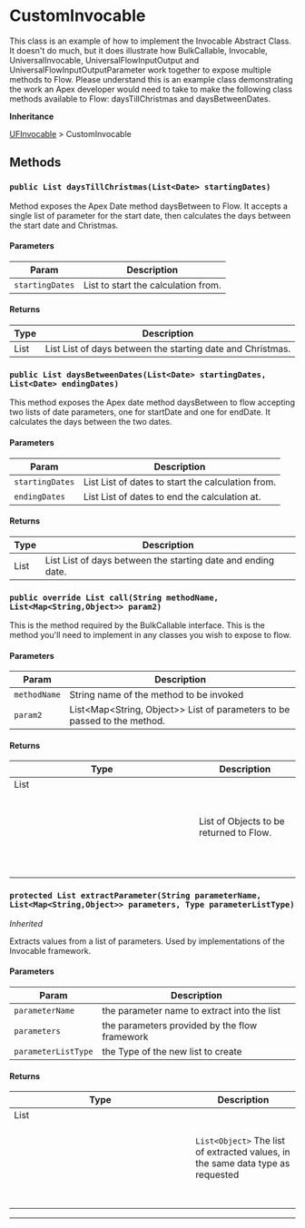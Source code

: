 # CustomInvocable

This class is an example of how to implement the Invocable Abstract Class.
It doesn't do much, but it does illustrate how BulkCallable, Invocable, UniversalInvocable, UniversalFlowInputOutput and
UniversalFlowInputOutputParameter work together to expose multiple methods to Flow.
Please understand this is an example class demonstrating the work an Apex developer would need to take to make
the following class methods available to Flow: daysTillChristmas and daysBetweenDates.

**Inheritance**

[UFInvocable](https://github.com/codefriar/ApexKit/wiki/UFInvocable)
&gt;
CustomInvocable

## Methods

### `public List daysTillChristmas(List<Date> startingDates)`

Method exposes the Apex Date method daysBetween to Flow. It accepts a single list of parameter for the start date, then calculates the days between the start date and Christmas.

#### Parameters

| Param           | Description                               |
| --------------- | ----------------------------------------- |
| `startingDates` | List<Date> to start the calculation from. |

#### Returns

| Type          | Description                                                         |
| ------------- | ------------------------------------------------------------------- |
| List<Integer> | List<Integer> List of days between the starting date and Christmas. |

### `public List daysBetweenDates(List<Date> startingDates, List<Date> endingDates)`

This method exposes the Apex date method daysBetween to flow accepting two lists of date parameters, one for startDate and one for endDate. It calculates the days between the two dates.

#### Parameters

| Param           | Description                                             |
| --------------- | ------------------------------------------------------- |
| `startingDates` | List<Date> List of dates to start the calculation from. |
| `endingDates`   | List<Date> List of dates to end the calculation at.     |

#### Returns

| Type          | Description                                                           |
| ------------- | --------------------------------------------------------------------- |
| List<Integer> | List<Integer> List of days between the starting date and ending date. |

### `public override List call(String methodName, List<Map<String,Object>> param2)`

This is the method required by the BulkCallable interface. This is the method you'll need to implement in any classes you wish to expose to flow.

#### Parameters

| Param        | Description                                                              |
| ------------ | ------------------------------------------------------------------------ |
| `methodName` | String name of the method to be invoked                                  |
| `param2`     | List<Map<String, Object>> List of parameters to be passed to the method. |

#### Returns

| Type         | Description                             |
| ------------ | --------------------------------------- |
| List<Object> | List of Objects to be returned to Flow. |

### `protected List extractParameter(String parameterName, List<Map<String,Object>> parameters, Type parameterListType)`

_Inherited_

Extracts values from a list of parameters. Used by implementations of the Invocable framework.

#### Parameters

| Param               | Description                                   |
| ------------------- | --------------------------------------------- |
| `parameterName`     | the parameter name to extract into the list   |
| `parameters`        | the parameters provided by the flow framework |
| `parameterListType` | the Type of the new list to create            |

#### Returns

| Type         | Description                                                                     |
| ------------ | ------------------------------------------------------------------------------- |
| List<Object> | `List<Object>` The list of extracted values, in the same data type as requested |

---
